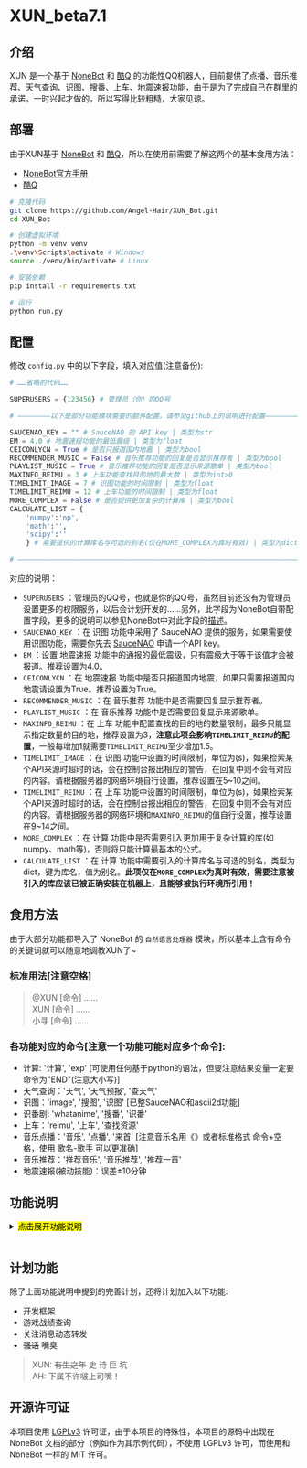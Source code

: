 # XUN_beta7.1

## 介绍

XUN 是一个基于 [NoneBot](https://github.com/richardchien/nonebot) 和 [酷Q](https://cqp.cc) 的功能性QQ机器人，目前提供了点播、音乐推荐、天气查询、识图、搜番、上车、地震速报功能，由于是为了完成自己在群里的承诺，一时兴起才做的，所以写得比较粗糙，大家见谅。

## 部署

由于XUN基于 [NoneBot](https://github.com/richardchien/nonebot) 和 [酷Q](https://cqp.cc)，所以在使用前需要了解这两个的基本食用方法：

* [NoneBot官方手册](https://nonebot.cqp.moe)
* [酷Q](https://cqp.cc)

```bash
# 克隆代码
git clone https://github.com/Angel-Hair/XUN_Bot.git
cd XUN_Bot

# 创建虚拟环境
python -m venv venv
.\venv\Scripts\activate # Windows
source ./venv/bin/activate # Linux

# 安装依赖
pip install -r requirements.txt

# 运行
python run.py
```

## 配置

修改 `config.py` 中的以下字段，填入对应值(注意备份):

```python
# ……省略的代码……

SUPERUSERS = {123456} # 管理员（你）的QQ号

# ————————以下是部分功能模块需要的额外配置，请参见github上的说明进行配置————————

SAUCENAO_KEY = "" # SauceNAO 的 API key | 类型为str
EM = 4.0 # 地震速报功能的最低震级 | 类型为float
CEICONLYCN = True # 是否只报道国内地震 | 类型为bool
RECOMMENDER_MUSIC = False # 音乐推荐功能的回复是否显示推荐者 | 类型为bool
PLAYLIST_MUSIC = True # 音乐推荐功能的回复是否显示来源歌单 | 类型为bool
MAXINFO_REIMU = 3 # 上车功能查找目的地的最大数 | 类型为int>0
TIMELIMIT_IMAGE = 7 # 识图功能的时间限制 | 类型为float
TIMELIMIT_REIMU = 12 # 上车功能的时间限制 | 类型为float
MORE_COMPLEX = False # 是否提供更加复杂的计算库 | 类型为bool
CALCULATE_LIST = {
    'numpy':'np',
    'math':'',
    'scipy':''
    } # 需要提供的计算库名与可选的别名(仅在MORE_COMPLEX为真时有效) | 类型为dict

# —————————————————————————————————————————————————————————————————————————
```

对应的说明：

* `SUPERUSERS` ：管理员的QQ号，也就是你的QQ号，虽然目前还没有为管理员设置更多的权限服务，以后会计划开发的……另外，此字段为NoneBot自带配置字段，更多的说明可以参见NoneBot中对此字段的[描述](https://nonebot.cqp.moe/guide/basic-configuration.html#%E9%85%8D%E7%BD%AE%E8%B6%85%E7%BA%A7%E7%94%A8%E6%88%B7)。
* `SAUCENAO_KEY` ：在 识图 功能中采用了 SauceNAO 提供的服务，如果需要使用识图功能，需要你先去 [SauceNAO](https://saucenao.com/) 申请一个API key。
* `EM` ：设置 地震速报 功能中的通报的最低震级，只有震级大于等于该值才会被报道。推荐设置为4.0。
* `CEICONLYCN` ：在 地震速报 功能中是否只报道国内地震，如果只需要报道国内地震请设置为True。推荐设置为True。
* `RECOMMENDER_MUSIC` ：在 音乐推荐 功能中是否需要回复显示推荐者。
* `PLAYLIST_MUSIC` ：在 音乐推荐 功能中是否需要回复显示来源歌单。
* `MAXINFO_REIMU` ：在 上车 功能中配置查找的目的地的数量限制，最多只能显示指定数量的目的地，推荐设置为3，**注意此项会影响`TIMELIMIT_REIMU`的配置**，一般每增加1就需要`TIMELIMIT_REIMU`至少增加1.5。
* `TIMELIMIT_IMAGE` ：在 识图 功能中设置的时间限制，单位为(s)，如果检索某个API来源时超时的话，会在控制台报出相应的警告，在回复中则不会有对应的内容。请根据服务器的网络环境自行设置，推荐设置在5~10之间。
* `TIMELIMIT_REIMU` ：在 上车 功能中设置的时间限制，单位为(s)，如果检索某个API来源时超时的话，会在控制台报出相应的警告，在回复中则不会有对应的内容。请根据服务器的网络环境和`MAXINFO_REIMU`的值自行设置，推荐设置在9~14之间。
* `MORE_COMPLEX` ：在 计算 功能中是否需要引入更加用于复杂计算的库(如numpy、math等)，否则将只能计算最基本的公式。
* `CALCULATE_LIST` ：在 计算 功能中需要引入的计算库名与可选的别名，类型为dict，键为库名，值为别名。**此项仅在`MORE_COMPLEX`为真时有效，需要注意被引入的库应该已被正确安装在机器上，且能够被执行环境所引用！**

## 食用方法

由于大部分功能都导入了 NoneBot 的 `自然语言处理器` 模块，所以基本上含有命令的关键词就可以随意地调教XUN了~

### 标准用法[注意空格]

>@XUN [命令] ……  
>XUN [命令] ……  
>小寻 [命令] ……  

### 各功能对应的命令[注意一个功能可能对应多个命令]:

* 计算: '计算', 'exp' [可使用任何基于python的语法，但要注意结果变量一定要命令为"END"(注意大小写)]
* 天气查询：'天气', '天气预报', '查天气'
* 识图：'image', '搜图', '识图' [已整SauceNAO和ascii2d功能]
* 识番剧: 'whatanime', '搜番', '识番'
* 上车：'reimu', '上车', '查找资源'
* 音乐点播：'音乐', '点播', '来首' [注意音乐名用《》或者标准格式 命令+空格，使用 歌名-歌手 可以更准确]
* 音乐推荐：'推荐音乐', '音乐推荐', '推荐一首'
* 地震速报(被动技能)：误差±10分钟

## 功能说明

<details>
<summary><mark>点击展开功能说明</mark></summary>

### 识图

![1.png](https://i.loli.net/2020/01/04/FtiUZnSTPmCz3hJ.png)

此功能整合了以前的 SauceNAO 和 ascii2d 两个功能，主要针对ACG图像和推图，本来打算加入各主流搜索引擎识图功能的，但是发现并没用公开API，如果对接 Selenium 倒是可以实现，但是未免有点浪费资源，所以就没继续写了……

> XUN: 其实就是懒……

**需要注意的是加入了超时机制，如果 SauceNAO 和 ascii2d 其中一个在检索的时候超时则不会有对应的结果！如果需要修改超时时间，需要修改 `config.py` 中的对应值， 详细配置请参考上面 [配置](#user-content-配置) 这一节的内容。**

### 计算

![2.png](https://i.loli.net/2020/03/28/sS8XPAm1yKpQJYf.png)

任何使用 Python 来计算的公式都可以使用此功能来计算，**但要注意你所需要的计算结果一定要赋值给名为 `END` (注意大小写)的变量，也就是说如果你只发送命令 `1+1` 是不会有任何结果，正确的命令为 `END=1+1` 。另外如果你需要得到更多变量的值，则一定不要命令任何变量为`END`，在这种情况下，默认会回复一个包含计算过程所有变量的值空间字典。**

看到这里聪明的你可能已经猜出来了，这个功能的原理就是利用Python中的 `exec` 函数来实现的，不过不用担心安全审计问题，在执行`exec`函数前会自动调用相应的审计函数来进行检查，如果检查出可能会损害服务器的命令会进行相应的报错，并不会执行其命令。**欢迎大家找出安全审计的漏洞并提出，我尽量会在第一时间内修复的。**

**!!!出于安全考虑，该功能在7.0-beta版本之后移除了__import__模块，任何用于计算的被信任的库需要被单独写入 `CALCULATE_LIST` 的值当中来引入，请注意正确配置 `MORE_COMPLEX` 和 `CALCULATE_LIST` 这两项，详细配置请参考上面 [配置](#user-content-配置) 这一节的内容。!!!**

### 音乐点播

![3.png](https://i.loli.net/2020/01/04/jqALO8ZvXmzfx6h.png)

这个基本的功能相信不用我更多的介绍了吧，**需要注意的是音乐名用《》括起来或者使用标准格式: 命令+空格，另外使用 歌名-歌手 的格式可以使结果更准确。**

### 音乐推荐

![4.png](https://i.loli.net/2020/01/04/bs9deW4gLmXPcAC.png)

输入 `对应命令 + 你需要音乐的描述` 就可以得到推荐音乐的回复，其中包含该歌曲所被包含歌单的信息。

### 搜番

![5.png](https://i.loli.net/2020/01/04/9nPh3kQM7cbz4rE.png)

该功能利用了![trace.moe](https://trace.moe/)公共API，会得到对应图片的番剧名称和时间锚点。

### 天气查询

![6.png](https://i.loli.net/2020/01/04/Sd7FZkI2w5n9c4b.png)

命令中包含‘小寻’和‘天气’这两个关键字和一个地名就可以得到对应地名的天气了。**注意只能查询国内的天气。**

### 地震速报

![7.png](https://i.loli.net/2020/01/04/rjl3mY7M4NodIct.png)

被动技能，不需要主动调用。默认情况下只会报道发生在国内的地震并且要求震级大于等于4.0，如果需要报道周边国家的地震或者需要修改最低震级，需要修改 `config.py` 中的对应值，详细配置请参考上面 [配置](#user-content-配置) 这一节的内容。

**注意启用该功能会每隔一分钟检索一次 ![国家地震台网](http://news.ceic.ac.cn/) ,比较消耗资源，如果不需要启用该功能，只需要在 `\include\plugins\` 目录下删掉对应 `ceic` 文件夹并重启XUN就可以了。**

### 上车

![8.png](https://i.loli.net/2020/01/16/J5NSW2BfbjMK6VZ.png)

注意此功能没有启用 `自然语言处理器` 模块，所以请用 `标准命令格式 + 目的地关键词` 的形式来告诉XUN你想要去的目的地。

**关于此功能我不会再有过多的描述了，请自行体会。**

</details>
<br>

## 计划功能

除了上面功能说明中提到的完善计划，还将计划加入以下功能:

* 开发框架
* 游戏战绩查询
* 关注消息动态转发
* ~~骚话~~ 嘴臭

> XUN: ~~有生之年~~ 史 诗 巨 坑  
> AH: 下属不许啵上司嘴！

## 开源许可证

本项目使用 [LGPLv3](https://github.com/Angel-Hair/XUN_Bot/blob/master/LICENSE) 许可证，由于本项目的特殊性，本项目的源码中出现在 NoneBot 文档的部分（例如作为其示例代码），不使用 LGPLv3 许可，而使用和 NoneBot 一样的 MIT 许可。
